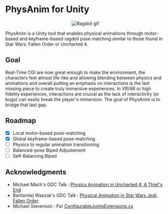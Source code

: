 # PhysAnim for Unity

<div align="center">
<img 
    src="Media/ragdoll_gif.gif" 
    alt="Ragdoll gif">
</img>
</div>

PhysAnim is a Unity tool that enables physical animations through motor-based and keyframe-based ragdoll pose matching similar to those found in Star Wars: Fallen Order or Uncharted 4.

## Goal

Real-Time CGI are now great enough to make the environment, the characters feel almost life-like and allowing blending between physics and animations and overall putting an emphasis on interactions is the last missing piece to create truly immersive experiences. In VR/AR or high fidelity experiences, interactions are crucial as the lack of interactivity (or bugs) can easily break the player's immersion.
The goal of PhysAnim is to bridge that last gap.

## Roadmap

- [X] Local motor-based pose-matching
- [X] Global keyframe-based pose-matching
- [ ] Physics to regular animation transitioning
- [ ] Balanced-pose Biped Adjustement
- [ ] Self-Balancing Biped

## Acknowledgments

- Michael Mach's GDC Talk : [Physics Animation in Uncharted 4: A Thief's End](https://www.youtube.com/watch?v=7S-_vuoKgR4)
- Bartlomiej Waszak's GDC Talk : [Physical Animation in Star Wars Jedi: Fallen Order](https://www.youtube.com/watch?v=TmAU8aPekEo)
- Michael Stevenson : For [ConfigurableJointsExtensions.cs](https://gist.github.com/mstevenson/7b85893e8caf5ca034e6)
